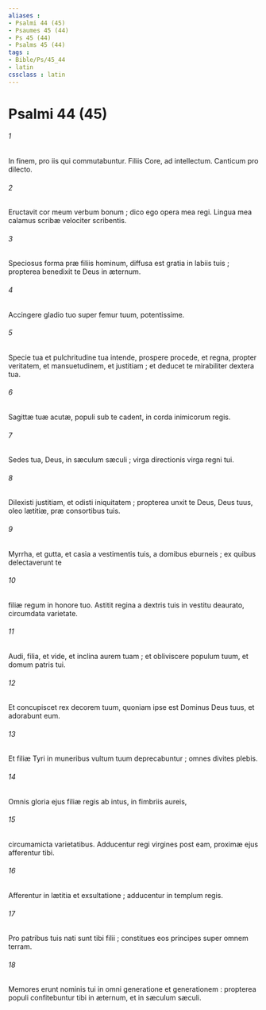 ```yaml
---
aliases : 
- Psalmi 44 (45)
- Psaumes 45 (44)
- Ps 45 (44)
- Psalms 45 (44)
tags : 
- Bible/Ps/45_44
- latin
cssclass : latin
---
```


# Psalmi 44 (45)

###### 1
In finem, pro iis qui commutabuntur. Filiis Core, ad intellectum. Canticum pro dilecto.
###### 2
Eructavit cor meum verbum bonum ; dico ego opera mea regi. Lingua mea calamus scribæ velociter scribentis.
###### 3
Speciosus forma præ filiis hominum, diffusa est gratia in labiis tuis ; propterea benedixit te Deus in æternum.
###### 4
Accingere gladio tuo super femur tuum, potentissime.
###### 5
Specie tua et pulchritudine tua intende, prospere procede, et regna, propter veritatem, et mansuetudinem, et justitiam ; et deducet te mirabiliter dextera tua.
###### 6
Sagittæ tuæ acutæ, populi sub te cadent, in corda inimicorum regis.
###### 7
Sedes tua, Deus, in sæculum sæculi ; virga directionis virga regni tui.
###### 8
Dilexisti justitiam, et odisti iniquitatem ; propterea unxit te Deus, Deus tuus, oleo lætitiæ, præ consortibus tuis.
###### 9
Myrrha, et gutta, et casia a vestimentis tuis, a domibus eburneis ; ex quibus delectaverunt te
###### 10
filiæ regum in honore tuo. Astitit regina a dextris tuis in vestitu deaurato, circumdata varietate.
###### 11
Audi, filia, et vide, et inclina aurem tuam ; et obliviscere populum tuum, et domum patris tui.
###### 12
Et concupiscet rex decorem tuum, quoniam ipse est Dominus Deus tuus, et adorabunt eum.
###### 13
Et filiæ Tyri in muneribus vultum tuum deprecabuntur ; omnes divites plebis.
###### 14
Omnis gloria ejus filiæ regis ab intus, in fimbriis aureis,
###### 15
circumamicta varietatibus. Adducentur regi virgines post eam, proximæ ejus afferentur tibi.
###### 16
Afferentur in lætitia et exsultatione ; adducentur in templum regis.
###### 17
Pro patribus tuis nati sunt tibi filii ; constitues eos principes super omnem terram.
###### 18
Memores erunt nominis tui in omni generatione et generationem : propterea populi confitebuntur tibi in æternum, et in sæculum sæculi.
